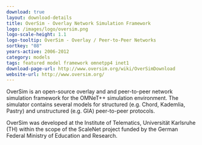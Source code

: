 ```yaml
---
download: true
layout: download-details
title: OverSim - Overlay Network Simulation Framework
logo: /images/logo/oversim.png
logo-scale-height: 1.1
logo-tooltip: OverSim - Overlay / Peer-to-Peer Networks
sortkey: "08"
years-active: 2006-2012
category: models
tags: featured model framework omnetpp4 inet1
download-page-url: http://www.oversim.org/wiki/OverSimDownload
website-url: http://www.oversim.org/
---
```


OverSim is an open-source overlay and and peer-to-peer network simulation
framework for the OMNeT++ simulation environment. The simulator contains
several models for structured (e.g. Chord, Kademlia, Pastry) and
unstructured (e.g. GIA) peer-to-peer protocols.

OverSim was developed at the Institute of Telematics, Universität Karlsruhe (TH)
within the scope of the ScaleNet project funded by the German Federal Ministry
of Education and Research.
